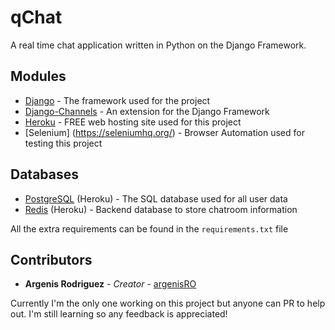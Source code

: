 # qChat

A real time chat application written in Python on the Django Framework.

## Modules

* [Django](https://www.djangoproject.com/) - The framework used for the project
* [Django-Channels](https://channels.readthedocs.io/en/latest/) - An extension for the Django Framework
* [Heroku](https://heroku.com/) - FREE web hosting site used for this project
* [Selenium] (https://seleniumhq.org/) - Browser Automation used for testing this project

## Databases

* [PostgreSQL](https://www.postgresql.org/) (Heroku) - The SQL database used for all user data
* [Redis](https://github.com/django/channels_redis) (Heroku) - Backend database to store chatroom information

All the extra requirements can be found in the `requirements.txt` file

## Contributors

* **Argenis Rodriguez** - *Creator* - [argenisRO](https://github.com/argenisRO)

Currently I'm the only one working on this project but anyone can PR to help out. I'm still learning so any feedback is appreciated!